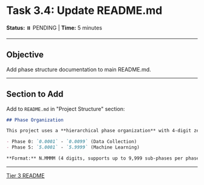 # Task 3.4: Update README.md

**Status:** ⏸️ PENDING | **Time:** 5 minutes

---

## Objective

Add phase structure documentation to main README.md.

---

## Section to Add

Add to `README.md` in "Project Structure" section:

```markdown
## Phase Organization

This project uses a **hierarchical phase organization** with 4-digit zero-padded sub-phase numbering (see [ADR-010](docs/adr/010-four-digit-subphase-numbering.md)):

- Phase 0: `0.0001` - `0.0099` (Data Collection)
- Phase 5: `5.0001` - `5.9999` (Machine Learning)

**Format:** N.MMMM (4 digits, supports up to 9,999 sub-phases per phase)
```

---

[Tier 3 README](README.md)
